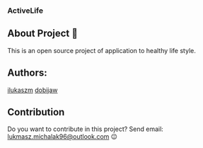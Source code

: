### ActiveLife 
[](https://i.imgur.com/BhVXha1.png)

## About Project 📖

This is an open source project of application to healthy life style.

## Authors: 
[ilukaszm](https://github.com/ilukaszm)
[dobijaw](https://github.com/dobijaw)

## Contribution

Do you want to contribute in this project? Send email: lukmasz.michalak96@outlook.com 😉


